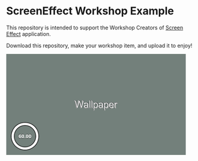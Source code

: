 # ScreenEffect Workshop Example
This repository is intended to support the Workshop Creators of [Screen Effect](https://store.steampowered.com/app/2827410/Screen_Effect) application.

Download this repository, make your workshop item, and upload it to enjoy!

<img src="Screen.png" width="480" height="270"/>